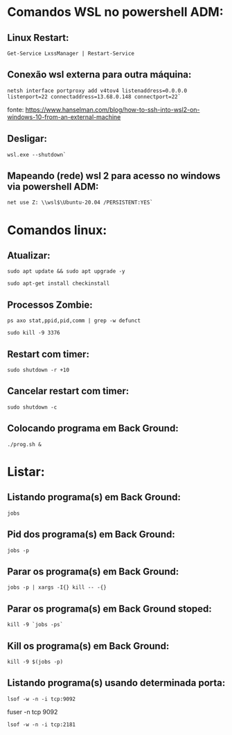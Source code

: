 # Comandos WSL no powershell ADM:

## Linux Restart:
```
Get-Service LxssManager | Restart-Service
```

## Conexão wsl externa para outra máquina:

```
netsh interface portproxy add v4tov4 listenaddress=0.0.0.0 listenport=22 connectaddress=13.68.0.148 connectport=22`
```

fonte: https://www.hanselman.com/blog/how-to-ssh-into-wsl2-on-windows-10-from-an-external-machine

## Desligar:

```
wsl.exe --shutdown`
```

## Mapeando (rede) wsl 2 para acesso no windows via powershell ADM:

```
net use Z: \\wsl$\Ubuntu-20.04 /PERSISTENT:YES`
```

# Comandos linux:

## Atualizar:

```
sudo apt update && sudo apt upgrade -y
```
```
sudo apt-get install checkinstall
```

## Processos Zombie:
```
ps axo stat,ppid,pid,comm | grep -w defunct
```
```
sudo kill -9 3376
```

## Restart com timer:
```
sudo shutdown -r +10
```

## Cancelar restart com timer:

``` 
sudo shutdown -c
```

## Colocando programa em Back Ground:

``` 
./prog.sh &
```

# Listar:
## Listando programa(s) em Back Ground:

``` 
jobs
```
## Pid dos programa(s) em Back Ground:

``` 
jobs -p
```
## Parar os programa(s) em Back Ground:

``` 
jobs -p | xargs -I{} kill -- -{}
```
## Parar os programa(s) em Back Ground stoped:

``` 
kill -9 `jobs -ps`
```
## Kill os programa(s) em Back Ground:
```
kill -9 $(jobs -p)
```
## Listando programa(s) usando determinada porta:
```
lsof -w -n -i tcp:9092
```
fuser -n tcp 9092
```
lsof -w -n -i tcp:2181
```
